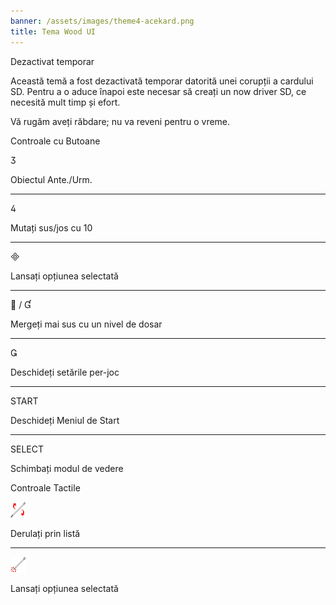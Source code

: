 ```yaml
---
banner: /assets/images/theme4-acekard.png
title: Tema Wood UI
---
```


<div id="temporarily-disabled" class="section-title">Dezactivat temporar</div>
<div class="section-body">
    <p>
        Această temă a fost dezactivată temporar datorită unei corupții a cardului SD. Pentru a o aduce înapoi este necesar să creați un now driver SD, ce necesită mult timp și efort.
    </p>
    <p>
        Vă rugăm aveți răbdare; nu va reveni pentru o vreme.
    </p>
</div>

<div id="button-controls" class="section-title">Controale cu Butoane</div>
<div class="section-body">
    <div class="button-action-group">
        <p class="button-action button">&#xE07D;</p>
        <p class="button-action-text">Obiectul Ante./Urm.</p>
    </div>
    <hr>
    <div class="button-action-group">
        <p class="button-action button">&#xE07E;</p>
        <p class="button-action-text">Mutați sus/jos cu 10</p>
    </div>
    <hr>
    <div class="button-action-group">
        <p class="button-action button">&#xE000;</p>
        <p class="button-action-text">Lansați opțiunea selectată</p>
    </div>
    <hr>
    <div class="button-action-group">
        <p class="button-action button">&#xE001; / &#xE004;</p>
        <p class="button-action-text">Mergeți mai sus cu un nivel de dosar</p>
    </div>
    <hr>
    <div class="button-action-group">
        <p class="button-action button">&#xE003;</p>
        <p class="button-action-text">Deschideți setările per-joc</p>
    </div>
    <hr>
    <div class="button-action-group">
        <p class="button-action">START</p>
        <p class="button-action-text">Deschideți Meniul de Start</p>
    </div>
    <hr>
    <div class="button-action-group">
        <p class="button-action">SELECT</p>
        <p class="button-action-text">Schimbați modul de vedere</p>
    </div>
</div>

<div id="touch-controls" class="section-title">Controale Tactile</div>
<div class="section-body">
    <div class="button-action-group">
        <p class="button-action"><img src="/assets/images/up-down.png"></p>
        <p class="button-action-text">Derulați prin listă</p>
    </div>
    <hr>
    <div class="button-action-group">
        <p class="button-action"><img src="/assets/images/tap.png"></p>
        <p class="button-action-text">Lansați opțiunea selectată</p>
    </div>
</div>
